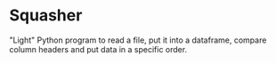 # Squasher
"Light" Python program to read a file, put it into a dataframe, compare column headers and put data in a specific order.
